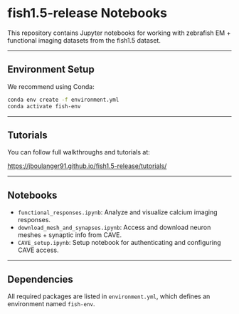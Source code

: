 # fish1.5-release Notebooks

This repository contains Jupyter notebooks for working with zebrafish EM + functional imaging datasets from the fish1.5 dataset.

---

## Environment Setup

We recommend using Conda:

```bash
conda env create -f environment.yml
conda activate fish-env
```

---

## Tutorials

You can follow full walkthroughs and tutorials at:

https://jboulanger91.github.io/fish1.5-release/tutorials/

---

## Notebooks

- `functional_responses.ipynb`: Analyze and visualize calcium imaging responses.
- `download_mesh_and_synapses.ipynb`: Access and download neuron meshes + synaptic info from CAVE.
- `CAVE_setup.ipynb`: Setup notebook for authenticating and configuring CAVE access.

---

## Dependencies

All required packages are listed in `environment.yml`, which defines an environment named `fish-env`.

